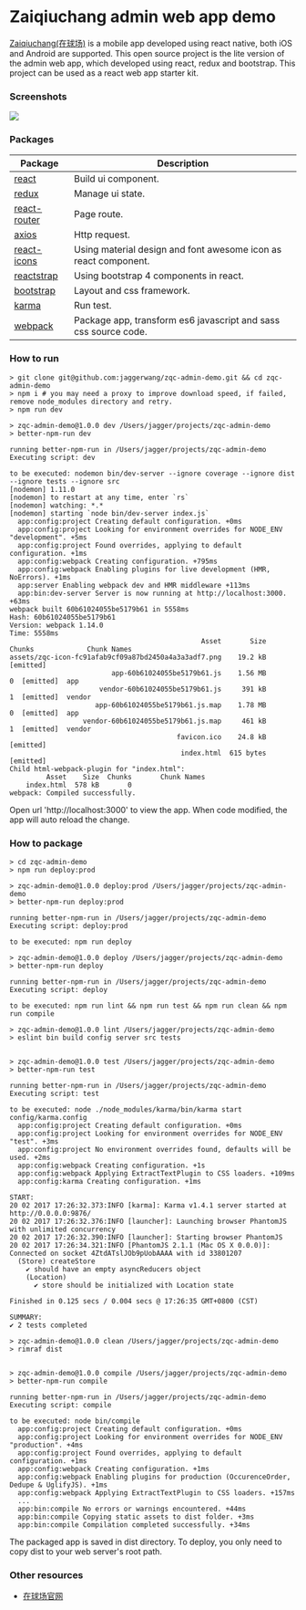 # Zaiqiuchang admin web app demo

[Zaiqiuchang(在球场)](https://www.zaiqiuchang.com) is a mobile app developed using react native, both iOS and Android are supported. This open source project is the lite version of the admin web app, which developed using react, redux and bootstrap. This project can be used as a react web app starter kit.

### Screenshots

<img src="https://zqc.cdn.zaiqiuchang.com/screenshot/admin/admin-dev.png?x-oss-process=style/w-720" />

### Packages

|Package|Description|
|-------|-----------|
|[react](https://github.com/facebook/react)|Build ui component.|
|[redux](http://redux.js.org/)|Manage ui state.|
|[react-router](https://github.com/ReactTraining/react-router)|Page route.|
|[axios](https://github.com/mzabriskie/axios)|Http request.|
|[react-icons](https://github.com/gorangajic/react-icons)|Using material design and font awesome icon as react component.|
|[reactstrap](https://github.com/reactstrap/reactstrap)|Using bootstrap 4 components in react.|
|[bootstrap](https://v4-alpha.getbootstrap.com/)|Layout and css framework.|
|[karma](https://github.com/karma-runner/karma)|Run test.|
|[webpack](https://github.com/webpack/webpack)|Package app, transform es6 javascript and sass css source code.|

### How to run

```
> git clone git@github.com:jaggerwang/zqc-admin-demo.git && cd zqc-admin-demo
> npm i # you may need a proxy to improve download speed, if failed, remove node_modules directory and retry.
> npm run dev

> zqc-admin-demo@1.0.0 dev /Users/jagger/projects/zqc-admin-demo
> better-npm-run dev

running better-npm-run in /Users/jagger/projects/zqc-admin-demo
Executing script: dev

to be executed: nodemon bin/dev-server --ignore coverage --ignore dist --ignore tests --ignore src
[nodemon] 1.11.0
[nodemon] to restart at any time, enter `rs`
[nodemon] watching: *.*
[nodemon] starting `node bin/dev-server index.js`
  app:config:project Creating default configuration. +0ms
  app:config:project Looking for environment overrides for NODE_ENV "development". +5ms
  app:config:project Found overrides, applying to default configuration. +1ms
  app:config:webpack Creating configuration. +795ms
  app:config:webpack Enabling plugins for live development (HMR, NoErrors). +1ms
  app:server Enabling webpack dev and HMR middleware +113ms
  app:bin:dev-server Server is now running at http://localhost:3000. +63ms
webpack built 60b61024055be5179b61 in 5558ms
Hash: 60b61024055be5179b61
Version: webpack 1.14.0
Time: 5558ms
                                               Asset       Size  Chunks             Chunk Names
assets/zqc-icon-fc91afab9cf09a87bd2450a4a3a3adf7.png    19.2 kB          [emitted]
                         app-60b61024055be5179b61.js    1.56 MB       0  [emitted]  app
                      vendor-60b61024055be5179b61.js     391 kB       1  [emitted]  vendor
                     app-60b61024055be5179b61.js.map    1.78 MB       0  [emitted]  app
                  vendor-60b61024055be5179b61.js.map     461 kB       1  [emitted]  vendor
                                         favicon.ico    24.8 kB          [emitted]
                                          index.html  615 bytes          [emitted]
Child html-webpack-plugin for "index.html":
         Asset    Size  Chunks       Chunk Names
    index.html  578 kB       0
webpack: Compiled successfully.

```

Open url 'http://localhost:3000' to view the app. When code modified, the app will auto reload the change.

### How to package

```
> cd zqc-admin-demo
> npm run deploy:prod

> zqc-admin-demo@1.0.0 deploy:prod /Users/jagger/projects/zqc-admin-demo
> better-npm-run deploy:prod

running better-npm-run in /Users/jagger/projects/zqc-admin-demo
Executing script: deploy:prod

to be executed: npm run deploy

> zqc-admin-demo@1.0.0 deploy /Users/jagger/projects/zqc-admin-demo
> better-npm-run deploy

running better-npm-run in /Users/jagger/projects/zqc-admin-demo
Executing script: deploy

to be executed: npm run lint && npm run test && npm run clean && npm run compile

> zqc-admin-demo@1.0.0 lint /Users/jagger/projects/zqc-admin-demo
> eslint bin build config server src tests


> zqc-admin-demo@1.0.0 test /Users/jagger/projects/zqc-admin-demo
> better-npm-run test

running better-npm-run in /Users/jagger/projects/zqc-admin-demo
Executing script: test

to be executed: node ./node_modules/karma/bin/karma start config/karma.config
  app:config:project Creating default configuration. +0ms
  app:config:project Looking for environment overrides for NODE_ENV "test". +3ms
  app:config:project No environment overrides found, defaults will be used. +2ms
  app:config:webpack Creating configuration. +1s
  app:config:webpack Applying ExtractTextPlugin to CSS loaders. +109ms
  app:config:karma Creating configuration. +1ms

START:
20 02 2017 17:26:32.373:INFO [karma]: Karma v1.4.1 server started at http://0.0.0.0:9876/
20 02 2017 17:26:32.376:INFO [launcher]: Launching browser PhantomJS with unlimited concurrency
20 02 2017 17:26:32.390:INFO [launcher]: Starting browser PhantomJS
20 02 2017 17:26:34.321:INFO [PhantomJS 2.1.1 (Mac OS X 0.0.0)]: Connected on socket 4ZtdATslJOb9pUobAAAA with id 33801207
  (Store) createStore
    ✔ should have an empty asyncReducers object
    (Location)
      ✔ store should be initialized with Location state

Finished in 0.125 secs / 0.004 secs @ 17:26:35 GMT+0800 (CST)

SUMMARY:
✔ 2 tests completed

> zqc-admin-demo@1.0.0 clean /Users/jagger/projects/zqc-admin-demo
> rimraf dist


> zqc-admin-demo@1.0.0 compile /Users/jagger/projects/zqc-admin-demo
> better-npm-run compile

running better-npm-run in /Users/jagger/projects/zqc-admin-demo
Executing script: compile

to be executed: node bin/compile
  app:config:project Creating default configuration. +0ms
  app:config:project Looking for environment overrides for NODE_ENV "production". +4ms
  app:config:project Found overrides, applying to default configuration. +1ms
  app:config:webpack Creating configuration. +1ms
  app:config:webpack Enabling plugins for production (OccurenceOrder, Dedupe & UglifyJS). +1ms
  app:config:webpack Applying ExtractTextPlugin to CSS loaders. +157ms
  ...
  app:bin:compile No errors or warnings encountered. +44ms
  app:bin:compile Copying static assets to dist folder. +3ms
  app:bin:compile Compilation completed successfully. +34ms
```

The packaged app is saved in dist directory. To deploy, you only need to copy dist to your web server's root path.

### Other resources

* [在球场官网](https://www.zaiqiuchang.com)
